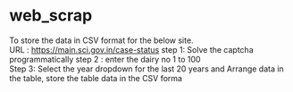 # web_scrap
To store the data in CSV format for the below site.  
URL : https://main.sci.gov.in/case-status
step 1: Solve the captcha programmatically 
step 2 : enter the dairy no 1 to 100   
Step 3: Select the year dropdown for the last 20 years
 and Arrange data in  the table, store the table data in the CSV forma
